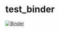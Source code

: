 # test_binder

[![Binder](https://mybinder.org/badge_logo.svg)](https://mybinder.org/v2/gh/chrispyl/test_binder/main?urlpath=lab)

